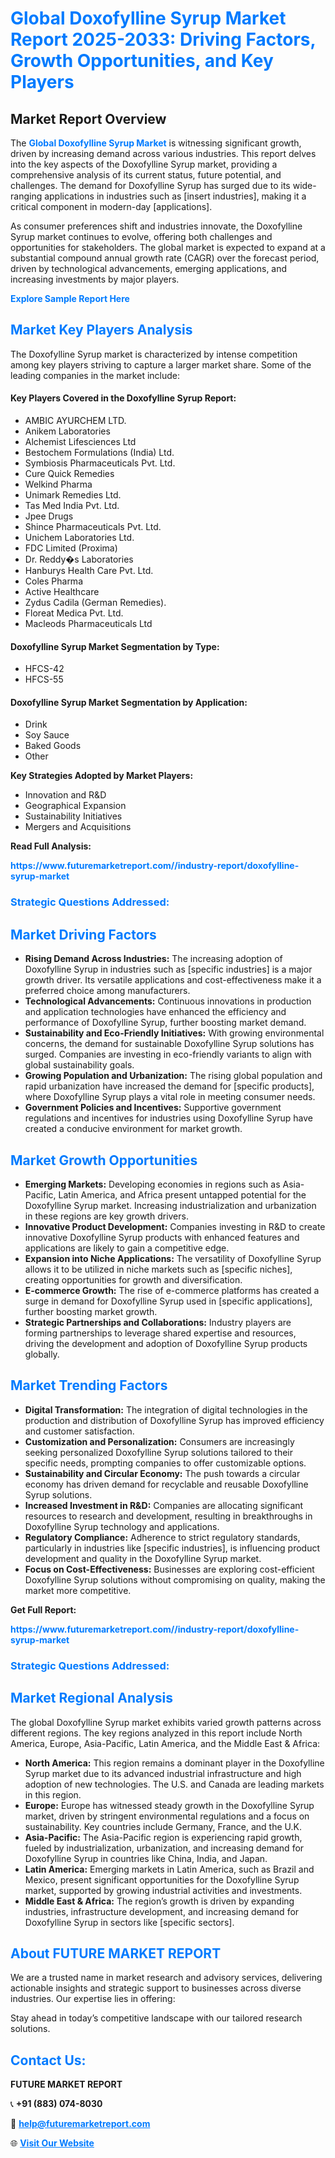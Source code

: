 <h1 style="color: #007BFF;">Global Doxofylline Syrup Market Report 2025-2033: Driving Factors, Growth Opportunities, and Key Players</h1>

<section id="overview">
<h2>Market Report Overview</h2>
<p>The <a href="https://www.futuremarketreport.com//industry-report/doxofylline-syrup-market" style="color: #007BFF; text-decoration: none;"><strong>Global Doxofylline Syrup Market</strong></a> is witnessing significant growth, driven by increasing demand across various industries. This report delves into the key aspects of the Doxofylline Syrup market, providing a comprehensive analysis of its current status, future potential, and challenges. The demand for Doxofylline Syrup has surged due to its wide-ranging applications in industries such as [insert industries], making it a critical component in modern-day [applications].</p>
<p>As consumer preferences shift and industries innovate, the Doxofylline Syrup market continues to evolve, offering both challenges and opportunities for stakeholders. The global market is expected to expand at a substantial compound annual growth rate (CAGR) over the forecast period, driven by technological advancements, emerging applications, and increasing investments by major players.</p>
</section>

<section id="overview">
<p><a href="https://www.futuremarketreport.com//request-sample/reportId=60544" style="color: #007BFF; text-decoration: none;"><strong>Explore Sample Report Here</strong></a></p>
</section>

<section id="key-players">
<h2 style="color: #007BFF;">Market Key Players Analysis</h2>
<p>The Doxofylline Syrup market is characterized by intense competition among key players striving to capture a larger market share. Some of the leading companies in the market include:</p>
<h4>Key Players Covered in the Doxofylline Syrup Report:</h4>
<ul><li>AMBIC AYURCHEM LTD.</li><li>Anikem Laboratories</li><li>Alchemist Lifesciences Ltd</li><li>Bestochem Formulations (India) Ltd.</li><li>Symbiosis Pharmaceuticals Pvt. Ltd.</li><li>Cure Quick Remedies</li><li>Welkind Pharma</li><li>Unimark Remedies Ltd.</li><li>Tas Med India Pvt. Ltd.</li><li>Jpee Drugs</li><li>Shince Pharmaceuticals Pvt. Ltd.</li><li>Unichem Laboratories Ltd.</li><li>FDC Limited (Proxima)</li><li>Dr. Reddy�s Laboratories</li><li>Hanburys Health Care Pvt. Ltd.</li><li>Coles Pharma</li><li>Active Healthcare</li><li>Zydus Cadila (German Remedies).</li><li>Floreat Medica Pvt. Ltd.</li><li>Macleods Pharmaceuticals Ltd</li></ul>
<h4>Doxofylline Syrup Market Segmentation by Type:</h4>
<ul><li>HFCS-42</li><li>HFCS-55</li></ul>

<h4>Doxofylline Syrup Market Segmentation by Application:</h4>
<ul><li>Drink</li><li>Soy Sauce</li><li>Baked Goods</li><li>Other</li></ul>
<p><strong>Key Strategies Adopted by Market Players:</strong></p>
<ul>
<li>Innovation and R&D</li>
<li>Geographical Expansion</li>
<li>Sustainability Initiatives</li>
<li>Mergers and Acquisitions</li>
</ul>
</section>

<section>
<p><strong>Read Full Analysis: </strong></p><a href="https://www.futuremarketreport.com//industry-report/doxofylline-syrup-market" style="color: #007BFF; text-decoration: none;"><strong>https://www.futuremarketreport.com//industry-report/doxofylline-syrup-market</strong></a>
<h3 style="color: #007BFF;">Strategic Questions Addressed:</h3>
</section>

<section id="driving-factors">
<h2 style="color: #007BFF;">Market Driving Factors</h2>
<ul>
<li><strong>Rising Demand Across Industries:</strong> The increasing adoption of Doxofylline Syrup in industries such as [specific industries] is a major growth driver. Its versatile applications and cost-effectiveness make it a preferred choice among manufacturers.</li>
<li><strong>Technological Advancements:</strong> Continuous innovations in production and application technologies have enhanced the efficiency and performance of Doxofylline Syrup, further boosting market demand.</li>
<li><strong>Sustainability and Eco-Friendly Initiatives:</strong> With growing environmental concerns, the demand for sustainable Doxofylline Syrup solutions has surged. Companies are investing in eco-friendly variants to align with global sustainability goals.</li>
<li><strong>Growing Population and Urbanization:</strong> The rising global population and rapid urbanization have increased the demand for [specific products], where Doxofylline Syrup plays a vital role in meeting consumer needs.</li>
<li><strong>Government Policies and Incentives:</strong> Supportive government regulations and incentives for industries using Doxofylline Syrup have created a conducive environment for market growth.</li>
</ul>
</section>

<section id="growth-opportunities">
<h2 style="color: #007BFF;">Market Growth Opportunities</h2>
<ul>
<li><strong>Emerging Markets:</strong> Developing economies in regions such as Asia-Pacific, Latin America, and Africa present untapped potential for the Doxofylline Syrup market. Increasing industrialization and urbanization in these regions are key growth drivers.</li>
<li><strong>Innovative Product Development:</strong> Companies investing in R&D to create innovative Doxofylline Syrup products with enhanced features and applications are likely to gain a competitive edge.</li>
<li><strong>Expansion into Niche Applications:</strong> The versatility of Doxofylline Syrup allows it to be utilized in niche markets such as [specific niches], creating opportunities for growth and diversification.</li>
<li><strong>E-commerce Growth:</strong> The rise of e-commerce platforms has created a surge in demand for Doxofylline Syrup used in [specific applications], further boosting market growth.</li>
<li><strong>Strategic Partnerships and Collaborations:</strong> Industry players are forming partnerships to leverage shared expertise and resources, driving the development and adoption of Doxofylline Syrup products globally.</li>
</ul>
</section>

<section id="trending-factors">
<h2 style="color: #007BFF;">Market Trending Factors</h2>
<ul>
<li><strong>Digital Transformation:</strong> The integration of digital technologies in the production and distribution of Doxofylline Syrup has improved efficiency and customer satisfaction.</li>
<li><strong>Customization and Personalization:</strong> Consumers are increasingly seeking personalized Doxofylline Syrup solutions tailored to their specific needs, prompting companies to offer customizable options.</li>
<li><strong>Sustainability and Circular Economy:</strong> The push towards a circular economy has driven demand for recyclable and reusable Doxofylline Syrup solutions.</li>
<li><strong>Increased Investment in R&D:</strong> Companies are allocating significant resources to research and development, resulting in breakthroughs in Doxofylline Syrup technology and applications.</li>
<li><strong>Regulatory Compliance:</strong> Adherence to strict regulatory standards, particularly in industries like [specific industries], is influencing product development and quality in the Doxofylline Syrup market.</li>
<li><strong>Focus on Cost-Effectiveness:</strong> Businesses are exploring cost-efficient Doxofylline Syrup solutions without compromising on quality, making the market more competitive.</li>
</ul>
</section>

<section>
<p><strong>Get Full Report: </strong></p><a href="https://www.futuremarketreport.com//industry-report/doxofylline-syrup-market" style="color: #007BFF; text-decoration: none;"><strong>https://www.futuremarketreport.com//industry-report/doxofylline-syrup-market</strong></a>
<h3 style="color: #007BFF;">Strategic Questions Addressed:</h3>
</section>


<section id="regional-analysis">
<h2 style="color: #007BFF;">Market Regional Analysis</h2>
<p>The global Doxofylline Syrup market exhibits varied growth patterns across different regions. The key regions analyzed in this report include North America, Europe, Asia-Pacific, Latin America, and the Middle East & Africa:</p>
<ul>
<li><strong>North America:</strong> This region remains a dominant player in the Doxofylline Syrup market due to its advanced industrial infrastructure and high adoption of new technologies. The U.S. and Canada are leading markets in this region.</li>
<li><strong>Europe:</strong> Europe has witnessed steady growth in the Doxofylline Syrup market, driven by stringent environmental regulations and a focus on sustainability. Key countries include Germany, France, and the U.K.</li>
<li><strong>Asia-Pacific:</strong> The Asia-Pacific region is experiencing rapid growth, fueled by industrialization, urbanization, and increasing demand for Doxofylline Syrup in countries like China, India, and Japan.</li>
<li><strong>Latin America:</strong> Emerging markets in Latin America, such as Brazil and Mexico, present significant opportunities for the Doxofylline Syrup market, supported by growing industrial activities and investments.</li>
<li><strong>Middle East & Africa:</strong> The region’s growth is driven by expanding industries, infrastructure development, and increasing demand for Doxofylline Syrup in sectors like [specific sectors].</li>
</ul>
</section>

<footer>
<h2 style="color: #007BFF;">About FUTURE MARKET REPORT</h2>
<p>We are a trusted name in market research and advisory services, delivering actionable insights and strategic support to businesses across diverse industries. Our expertise lies in offering:</p>

<p>Stay ahead in today’s competitive landscape with our tailored research solutions.</p>

<h2 style="color: #007BFF;">Contact Us:</h2>
<p><strong>FUTURE MARKET REPORT</strong></p>
<p>📞 <strong>+91 (883) 074-8030</strong></p>
<p>📧 <strong><a href="mailto:help@futuremarketreport.com" style="color: #007BFF;">help@futuremarketreport.com</a></strong></p>
<p>🌐 <strong><a href="https://www.futuremarketreport.com/" style="color: #007BFF;">Visit Our Website</a></strong></p>
</footer>